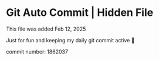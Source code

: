 # Git Auto Commit | Hidden File

This file was added Feb 12, 2025

Just for fun and keeping my daily git commit active 🤪

commit number: 1862037
